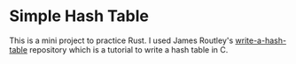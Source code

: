 # Simple Hash Table

This is a mini project to practice Rust. I used James Routley's [write-a-hash-table](https://github.com/jamesroutley/write-a-hash-table/) repository which is a tutorial to write a hash table in C.
